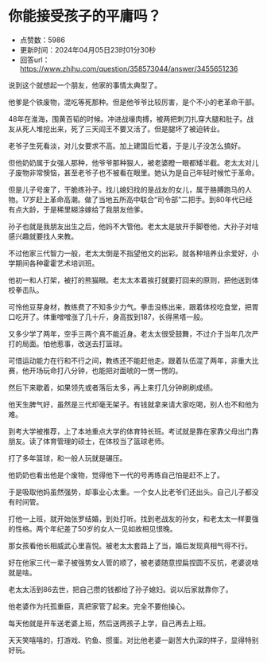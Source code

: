 # 你能接受孩子的平庸吗？
- 点赞数：5986
- 更新时间：2024年04月05日23时01分30秒
- 回答url：https://www.zhihu.com/question/358573044/answer/3455651236
<body>
 <p data-pid="qJNymzep">说到这个就想起一个朋友，他家的事情太典型了。</p>
 <p data-pid="ZZrp-j7o">他爹是个铁废物，混吃等死那种。但是他爷爷比较厉害，是个不小的老革命干部。</p>
 <p data-pid="IKPtE1JS">48年在淮海，围黄百韬的时候。冲进战壕肉搏，被两把刺刀扎穿大腿和肚子。战友从死人堆挖出来，死了三天阎王不要又活了。但是腿坏了被迫转业。</p>
 <p data-pid="oO9vqfPz">老爷子生死看淡，对儿女要求不高。加上建国后忙着，于是儿子没怎么搞好。</p>
 <p data-pid="FtdvGyPy">但他奶奶属于女强人那种，他爷爷那种狠人，被老婆瞪一眼都矮半截。老太太对儿子废物非常懊恼，甚至老爷子也不被看在眼里。她认为是自己年轻时候忙于革命。</p>
 <p data-pid="-T3Po4i1">但是儿子号废了，干脆练孙子。找儿媳妇找的是战友的女儿，属于胳膊跑马的人物。17岁赶上革命高潮。做了当地五所高中联合“司令部”二把手。到80年代已经有点大龄，于是稀里糊涂嫁给了我朋友他爹。</p>
 <p data-pid="bbIWOgJP">孙子也就是我朋友出生之后，他妈不大管他。老太太是放开手脚卷他，大孙子对啥感兴趣就要找人来教。</p>
 <p data-pid="5TpN03VL">不过他家三代智力一般，老太太倒是不指望他文的出彩。就各种培养业余爱好，小学期间各种霍霍艺术培训班。</p>
 <p data-pid="_GshkLyc">他初一和人打架，被打的熊猫眼。老太太本着挨打就要打回来的原则，把他送到体校拳击队。</p>
 <p data-pid="tYqQlUIx">可怜他豆芽身材，教练费了不知多少力气。拳击没练出来，跟着体校吃食堂，把胃口吃开了。体重噌噌涨了几十斤，身高拔到187，长得黑塔一般。</p>
 <p data-pid="nOgfLm6v">又多少学了两年，空手三两个真不能近身。老太太很受鼓舞，不过介于当年几次严打的局面。怕他惹事，改送去打篮球。</p>
 <p data-pid="TtzE72XG">可惜运动能力在行和不行之间，教练还不能赶他走。跟着队伍混了两年，非重大比赛，他开场玩命打八分钟，也能把对面唬的一愣一愣的。</p>
 <p data-pid="JJNWtQ2A">然后下来歇着，如果领先或者落后太多，再上来打几分钟刷刷成绩。</p>
 <p data-pid="vprtqiof">他天生脾气好，虽然是三代却毫无架子。有钱就拿来请大家吃喝，别人也不和他为难。</p>
 <p data-pid="CQvsC6eE">到考大学被推荐，上了本地重点大学的体育特长班。考试就是靠在家靠父母出门靠朋友。读了体育管理的硕士，在体校当了篮球老师。</p>
 <p data-pid="VD3lkr7U">打了多年篮球，和一般人玩就是碾压。</p>
 <p data-pid="DBEP9b8A">他奶奶也看出他是个废物，觉得他下一代的号再练自己怕是赶不上了。</p>
 <p data-pid="kU_n80H1">于是吸取他妈虽然强势，却事业心太重。一个女人比老爷们还出头。自己儿子都没有时间管。</p>
 <p data-pid="Ip83gfXa">打他一上班，就开始张罗结婚，到处打听。找到老战友的孙女，和老太太一样要强的性格。两个年纪差了50岁的女人一见如故相见恨晚。</p>
 <p data-pid="a3XNsvnw">那女孩看他长相威武心里喜悦。被老太太套路上了当，婚后发现真相气得不行。</p>
 <p data-pid="3N6VB7LC">好在他家三代一辈子被强势女人管的顺了，被老婆随意捏扁捏圆不反抗，老婆说啥就是啥。</p>
 <p data-pid="TecO-Mk8">老太太活到86去世，把自己攒的钱都给了孙子媳妇。说以后家就靠你了。</p>
 <p data-pid="LkFGSGSQ">他老婆作为托孤重臣，真把家管了起来。完全不要他操心。</p>
 <p data-pid="GeYMztSB">每天他就是开车送老婆上班，然后送两孩子上学，自己再去上班。</p>
 <p data-pid="Tf6z07Z3">天天笑嘻嘻的，打游戏、钓鱼、掼蛋。对比他老婆一副苦大仇深的样子，显得特别好玩。</p>
</body>